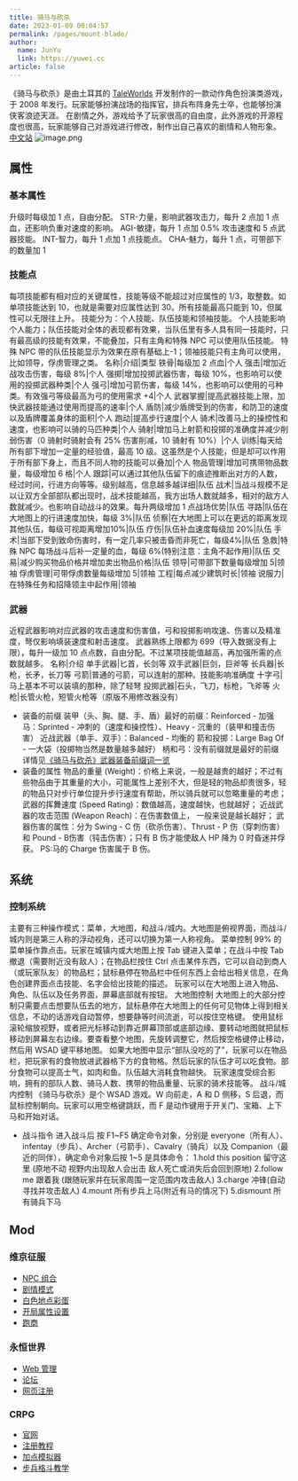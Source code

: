 ```yaml
---
title: 骑马与砍杀
date: 2023-01-09 00:04:57
permalink: /pages/mount-blade/
author: 
  name: JunYu
  link: https://yuwei.cc
article: false
---
```

《骑马与砍杀》是由土耳其的 [TaleWorlds](https://www.taleworlds.com/) 开发制作的一款动作角色扮演类游戏，于 2008 年发行。玩家能够扮演战场的指挥官，排兵布阵身先士卒，也能够扮演侠客浪迹天涯。
在剧情之外，游戏给予了玩家很高的自由度，此外游戏的开源程度也很高，玩家能够自己对游戏进行修改，制作出自己喜欢的剧情和人物形象。
[中文站](http://www.mountblade.com.cn/)
![image.png](https://f.pz.al/pzal/2023/01/13/5b90643754b5d.png)
## 属性
### 基本属性
升级时每级加 1 点，自由分配。
STR-力量，影响武器攻击力，每升 2 点加 1 点血，还影响负重对速度的影响。
AGI-敏捷，每升 1 点加 0.5% 攻击速度和 5 点武器技能。
INT-智力，每升 1 点加 1 点技能点。
CHA-魅力，每升 1 点，可带部下的数量加 1
### 技能点
每项技能都有相对应的关键属性，技能等级不能超过对应属性的 1/3，取整数。如单项技能达到 10，也就是需要对应属性达到 30。所有技能最高只能到 10，但属性可以无限往上升。
技能分为：个人技能、队伍技能和领袖技能。
个人技能影响个人能力；队伍技能对全体的表现都有效果，当队伍里有多人具有同一技能时，只有最高级的技能有效果，不能叠加，只有主角和特殊 NPC 可以使用队伍技能。 特殊 NPC 带的队伍技能显示为效果在原有基础上-1；领袖技能只有主角可以使用，比如领导，俘虏管理之类。
名称|介绍|类型 铁骨|每级加 2 点血|个人 强击|增加近战攻击伤害，每级 8%|个人 强掷|增加投掷武器伤害，每级 10%，也影响可以使用的投掷武器种类|个人 强弓|增加弓箭伤害，每级 14%，也影响可以使用的弓种类。有效强弓等级最高为弓的使用需求 +4|个人 武器掌握|提高武器技能上限，加快武器技能通过使用而提高的速率|个人 盾防|减少盾牌受到的伤害，和防卫的速度以及盾牌覆盖身体的面积|个人 跑动|提高步行速度|个人 骑术|改善马上的操控性和速度，也影响可以骑的马匹种类|个人 骑射|增加马上射箭和投掷的准确度并减少削弱伤害（0 骑射时骑射会有 25% 伤害削减，10 骑射有 10%）|个人 训练|每天给所有部下增加一定量的经验值，最高 10 级。这虽然是个人技能，但是却可以作用于所有部下身上，而且不同人物的技能可以叠加|个人 物品管理|增加可携带物品数量，每级增加 6 格|个人 跟踪|可以通过其他队伍留下的痕迹推断出对方的人数，经过时间，行进方向等等。级别越高，信息越多越详细|队伍 战术|当战斗规模不足以让双方全部部队都出现时，战术技能越高，我方出场人数就越多，相对的敌方人数就减少。也影响自动战斗的效果。每升两级增加 1 点战场优势|队伍 寻路|队伍在大地图上的行进速度加快，每级 3%|队伍 侦察|在大地图上可以在更远的距离发现其他队伍，每级可视距离增加10%|队伍 疗伤|队伍补血速度每级加 20%|队伍 手术|当部下受到致命伤害时，有一定几率只被击昏而非死亡，每级4%|队伍 急救|特殊 NPC 每场战斗后补一定量的血，每级 6%(特别注意：主角不起作用)|队伍 交易|减少购买物品价格并增加卖出物品价格|队伍 领导|可带部下数量每级增加 5|领袖 俘虏管理|可带俘虏数量每级增加 5|领袖 工程|每点减少建筑时长|领袖 说服力|在特殊任务和招降领主中起作用|领袖
### 武器
近程武器影响对应武器的攻击速度和伤害值，弓和投掷影响攻速、伤害以及精准度，弩仅影响填装速度和射击速度。
武器熟练上限都为 699（导入数据没有上限），每升一级加 10 点点数，自由分配。不过某项技能值越高，再加强所需的点数就越多。
名称|介绍 单手武器|匕首，长剑等 双手武器|巨剑，巨斧等 长兵器|长枪，长矛，长刀等 弓箭|普通的弓箭，可以连射的那种。技能影响准确度 十字弓|马上基本不可以装填的那种，除了轻弩 投掷武器|石头，飞刀，标枪，飞斧等 火枪|长管火枪，短管火枪等（原版不用修改器没有）

- 装备的前缀
装甲（头、胸、腿、手、盾）最好的前缀：Reinforced - 加强
马：Sprinted - 冲刺的（速度和操控性）、Heavy - 沉重的（装甲和撞击伤害）
近战武器（单手、双手）：Balanced - 均衡的
箭和投掷：Large Bag Of - 一大袋（投掷物当然是数量越多越好）
柄和弓：没有前缀就是最好的前缀
详情见[《骑马与砍杀》武器装备前缀词一览](https://www.gamersky.com/handbook/201601/707769.shtml)
- 装备的属性
物品的重量 (Weight)：价格上来说，一般是越贵的越好；不过有些物品由于其重量的大小，可能属性上差别不大，但是轻的物品却贵很多，轻的物品只对步行单位提升步行速度有帮助，所以骑兵就可以忽略重量的考虑；
武器的挥舞速度 (Speed Rating)：数值越高，速度越快，也就越好；
近战武器的攻击范围 (Weapon Reach)：在伤害数值上， 一般来说是越长越好；
武器伤害的属性：分为 Swing - C 伤（砍杀伤害）、Thrust - P 伤（穿刺伤害）和 Pound - B伤害（钝击伤害）；只有 B 伤才能使敌人 HP 降为 0 时昏迷并俘获。
PS:马的 Charge 伤害属于 B 伤。
## 系统
### 控制系统
主要有三种操作模式：菜单，大地图，和战斗/城内。大地图是俯视界面，而战斗/城内则是第三人称的浮动视角，还可以切换为第一人称视角。
菜单控制
99% 的菜单操作靠点击。玩家在城镇内或大地图上按 Tab 键进入菜单；在战斗中按 Tab 撤退（需要附近没有敌人）；在物品栏按住 Ctrl 点击某件东西，它可以自动到商人（或玩家队友）的物品栏；鼠标悬停在物品栏中任何东西上会给出相关信息，在角色创建界面点击技能、名字会给出技能的描述。
玩家可以在大地图上进入物品、角色、队伍以及任务界面，屏幕底部就有按钮。
大地图控制
大地图上的大部分控制只需要点击想要队伍去的地方，鼠标悬停在大地图上的任何可见物体上得到相关信息，不动的话游戏自动暂停，想要静等时间流逝，可以按住空格键。
使用鼠标滚轮缩放视野，或者把光标移动到靠近屏幕顶部或底部边缘、要转动地图就把鼠标移动到屏幕左右边缘。要查看整个地图，先旋转调整它，然后按空格键停止移动，然后用 WSAD 键平移地图。
如果大地图中显示“部队没吃的了”，玩家可以在物品栏，把玩家有的食物放进武器格下方的食物格。然后玩家的队伍才可以吃食物。部分食物可以提高士气，如肉和鱼。队伍越大消耗食物越快。
玩家速度受综合影响，拥有的部队人数、骑马人数、携带的物品重量、玩家的骑术技能等。
战斗/城内控制
《骑马与砍杀》是个 WSAD 游戏。W 向前走，A 和 D 侧移，S 后退，而鼠标控制朝向。玩家可以用空格键跳跃，而 F 是动作键用于开关门、宝箱、上下马和开始对话。

- 战斗指令
进入战斗后 按 F1~F5 确定命令对象，分别是 everyone（所有人）、infentay（步兵）、Archer（弓箭手）、Cavalry（骑兵）以及 Companion（最近的同伴），确定命令对象后按 1~5 是具体命令：
1.hold this position 留守这里 (原地不动 视野内出现敌人会出击 敌人死亡或消失后会回到原地)
2.follow me 跟着我 (跟随玩家并在玩家周围一定范围内攻击敌人)
3.charge 冲锋(自动寻找并攻击敌人)
4.mount 所有步兵上马(附近有马的情况下)
5.dismount 所有骑兵下马
## Mod
### 维京征服

- [NPC 组合](http://bbs.mountblade.com.cn/thread-525299-1-1.html)
- [剧情模式](http://bbs.mountblade.com.cn/thread-517564-1-1.html)
- [白色地点彩蛋](http://www.gamersky.com/handbook/201511/682456.shtml)
- [开局属性设置](http://bbs.mountblade.com.cn/thread-564492-1-1.html)
- [跑商](http://www.gamersky.com/handbook/201510/674716.shtml)
### 永恒世界

- [Web 管理](https://www.persistentworld.cn/)
- [论坛](http://bbs.mountblade.com.cn/forum-106-1.html)
- [网页注册](http://bbs.mountblade.com.cn/thread-1932708-1-1.html)
### CRPG

- [官网](http://c-rpg.net/)
- [注册教程](http://bbs.mountblade.com.cn/thread-516692-1-1.html)
- [加点模拟器](https://googledrive.com/host/0B8yN48DQOFTzOXFlX0dHdGYxelE/calc.html)
- [步兵格斗教学](http://c-rpg.cn/thread-141-1-1.html)

